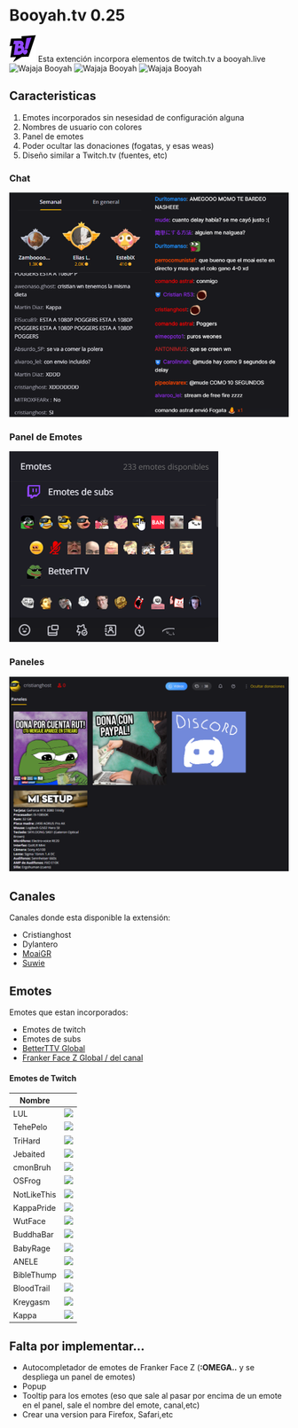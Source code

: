 # Booyah.tv 0.25
  ![app icon](48.png) Esta extención incorpora elementos de twitch.tv a booyah.live ![Wajaja](https://cdn.frankerfacez.com/emoticon/594021/1) Booyah ![Wajaja](https://cdn.frankerfacez.com/emoticon/594021/1) Booyah ![Wajaja](https://cdn.frankerfacez.com/emoticon/594021/1) Booyah


## Caracteristicas

1. Emotes incorporados sin nesesidad de configuración alguna
2. Nombres de usuario con colores
4. Panel de emotes
5. Poder ocultar las donaciones (fogatas, y esas weas)
6. Diseño similar a Twitch.tv (fuentes, etc)

### Chat
![Chat](readme/oldvsnew.png)
### Panel de Emotes
![Panel de Emotes](readme/emotepanel.png)
### Paneles
![Paneles](readme/paneles.png)

## Canales

Canales donde esta disponible la extensión:

* Cristianghost
* Dylantero
* [MoaiGR](https://booyah.live/channels/63681555)
* [Suwie](https://booyah.live/channels/71614581)

## Emotes

Emotes que estan incorporados:

* Emotes de twitch
* Emotes de subs
* [BetterTTV Global](https://betterttv.com)
* [Franker Face Z Global / del canal](https://www.frankerfacez.com)

#### Emotes de Twitch
| Nombre |   |
|--------|---|
|   LUL     |  ![](https://static-cdn.jtvnw.net/emoticons/v2/425618/default/dark/1.0) |
|     TehePelo   | ![](https://static-cdn.jtvnw.net/emoticons/v2/160404/default/dark/1.0) |
|    TriHard    |  ![](https://static-cdn.jtvnw.net/emoticons/v2/120232/default/dark/1.0) |
|    Jebaited    |  ![](https://static-cdn.jtvnw.net/emoticons/v2/114836/default/dark/1.0) |
|    cmonBruh    |  ![](https://static-cdn.jtvnw.net/emoticons/v2/84608/default/dark/1.0) |
|    OSFrog    |  ![](https://static-cdn.jtvnw.net/emoticons/v2/81248/default/dark/1.0) |
|    NotLikeThis    |  ![](https://static-cdn.jtvnw.net/emoticons/v2/58765/default/dark/1.0) |
|    KappaPride    |  ![](https://static-cdn.jtvnw.net/emoticons/v2/55338/default/dark/1.0) |
|    WutFace    |  ![](https://static-cdn.jtvnw.net/emoticons/v2/28087/default/dark/1.0) |
|    BuddhaBar    |  ![](https://static-cdn.jtvnw.net/emoticons/v2/27602/default/dark/1.0) |
|    BabyRage    | ![](https://static-cdn.jtvnw.net/emoticons/v2/22639/default/dark/1.0)  |
|    ANELE    |  ![](https://static-cdn.jtvnw.net/emoticons/v2/3792/default/dark/1.0) |
|    BibleThump    |  ![](https://static-cdn.jtvnw.net/emoticons/v2/86/default/dark/1.0) |
|    BloodTrail    | ![](https://static-cdn.jtvnw.net/emoticons/v2/69/default/dark/1.0)  |
|    Kreygasm    |  ![](https://static-cdn.jtvnw.net/emoticons/v2/41/default/dark/1.0) |
|    Kappa    |  ![](https://static-cdn.jtvnw.net/emoticons/v2/25/default/dark/1.0) |

## Falta por implementar...


* Autocompletador de emotes de Franker Face Z (**:OMEGA..** y se despliega un panel de emotes)
* Popup
* Tooltip para los emotes (eso que sale al pasar por encima de un emote en el panel, sale el nombre del emote, canal,etc)
* Crear una version para Firefox, Safari,etc